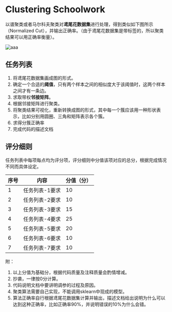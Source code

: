 # Clustering Schoolwork 

以谱聚类或者马尔科夫聚类对**鸢尾花数据集**进行处理，得到类似如下图所示（Normalized Cut），并输出正确率。（由于鸢尾花数据集是带标签的，所以聚类结果可以用正确率衡量）。

![aaa](http://imgsrc.baidu.com/forum/w%3D580/sign=6fcdbe49b1315c6043956be7bdb0cbe6/486b55fbb2fb4316e21168262da4462309f7d362.jpg)

## 任务列表

1. 将鸢尾花数据集画成图的形式。
2. 确定一个合适的**阈值**，只有两个样本之间的相似度大于该阈值时，这两个样本之间才有一条边。
3. 求取带权**邻接矩阵**。
4. 根据邻接矩阵进行聚类。
5. 将聚类结果可视化，重新转换成图的形式，其中每一个簇应该用一种形状表示，比如分别用圆圈、三角和矩阵表示各个簇。
6. 求得分簇正确率
7. 完成代码的描述文档

## 评分细则

任务列表中每项每点均为评分项，评分细则中分值该项对应的总分，根据完成情况不同而具体设定。

| 序号 | 内容           | 分值（分） |
| ---- | -------------- | ---------- |
| 1    | 任务列表-1要求 | 10         |
| 2    | 任务列表-2要求 | 10         |
| 3    | 任务列表-3要求 | 15         |
| 4    | 任务列表-4要求 | 25         |
| 5    | 任务列表-5要求 | 20         |
| 6    | 任务列表-6要求 | 10         |
| 7    | 任务列表-7要求 | 10         |

附：

1. 以上分值为基础分，根据代码质量及注释质量会酌情增减。
2. 抄袭，一律按0分计算。
3. 代码说明文档中要讲明调参的过程及原因。
4. 聚类算法需要自己实现，不能调用sklearn中现成的模型。
5. 算法正确率自行根据鸢尾花数据集计算并输出，描述文档给出说明为什么可以达到这种正确率，比如正确率90%，并说明错误的10%为什么会错。

